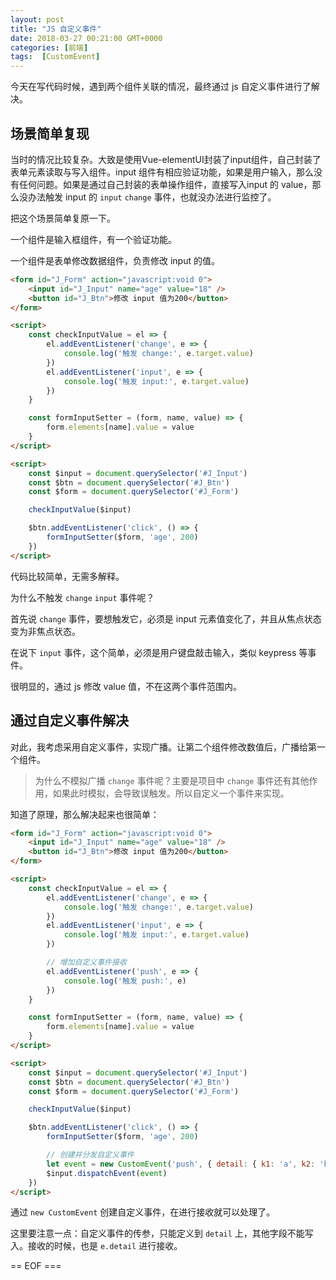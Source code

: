 ```yaml
---
layout: post
title: "JS 自定义事件"
date: 2018-03-27 00:21:00 GMT+0000
categories: [前端]
tags:  [CustomEvent]
---
```


今天在写代码时候，遇到两个组件关联的情况，最终通过 js 自定义事件进行了解决。

<!-- more -->

## 场景简单复现

当时的情况比较复杂。大致是使用Vue-elementUI封装了input组件，自己封装了表单元素读取与写入组件。input 组件有相应验证功能，如果是用户输入，那么没有任何问题。如果是通过自己封装的表单操作组件，直接写入input 的 value，那么没办法触发 input 的 `input` `change` 事件，也就没办法进行监控了。

把这个场景简单复原一下。

一个组件是输入框组件，有一个验证功能。

一个组件是表单修改数据组件，负责修改 input 的值。

```html
<form id="J_Form" action="javascript:void 0">
    <input id="J_Input" name="age" value="18" />
    <button id="J_Btn">修改 input 值为200</button>
</form>

<script>
    const checkInputValue = el => {
        el.addEventListener('change', e => {
            console.log('触发 change:', e.target.value)
        })
        el.addEventListener('input', e => {
            console.log('触发 input:', e.target.value)
        })
    }

    const formInputSetter = (form, name, value) => {
        form.elements[name].value = value
    }
</script>

<script>
    const $input = document.querySelector('#J_Input')
    const $btn = document.querySelector('#J_Btn')
    const $form = document.querySelector('#J_Form')

    checkInputValue($input)

    $btn.addEventListener('click', () => {
        formInputSetter($form, 'age', 200)
    })
</script>
```

代码比较简单，无需多解释。

为什么不触发 `change` `input` 事件呢？

首先说 `change` 事件，要想触发它，必须是 input 元素值变化了，并且从焦点状态变为非焦点状态。

在说下 `input` 事件，这个简单，必须是用户键盘敲击输入，类似 keypress 等事件。

很明显的，通过 js 修改 value 值，不在这两个事件范围内。

## 通过自定义事件解决

对此，我考虑采用自定义事件，实现广播。让第二个组件修改数值后，广播给第一个组件。

> 为什么不模拟广播 `change` 事件呢？主要是项目中 `change` 事件还有其他作用，如果此时模拟，会导致误触发。所以自定义一个事件来实现。

知道了原理，那么解决起来也很简单：

```html
<form id="J_Form" action="javascript:void 0">
    <input id="J_Input" name="age" value="18" />
    <button id="J_Btn">修改 input 值为200</button>
</form>

<script>
    const checkInputValue = el => {
        el.addEventListener('change', e => {
            console.log('触发 change:', e.target.value)
        })
        el.addEventListener('input', e => {
            console.log('触发 input:', e.target.value)
        })

        // 增加自定义事件接收
        el.addEventListener('push', e => {
            console.log('触发 push:', e)
        })
    }

    const formInputSetter = (form, name, value) => {
        form.elements[name].value = value
    }
</script>

<script>
    const $input = document.querySelector('#J_Input')
    const $btn = document.querySelector('#J_Btn')
    const $form = document.querySelector('#J_Form')

    checkInputValue($input)

    $btn.addEventListener('click', () => {
        formInputSetter($form, 'age', 200)

        // 创建并分发自定义事件
        let event = new CustomEvent('push', { detail: { k1: 'a', k2: 'b' } })
        $input.dispatchEvent(event)
    })
</script>
```

通过 `new CustomEvent` 创建自定义事件，在进行接收就可以处理了。

这里要注意一点：自定义事件的传参，只能定义到 `detail` 上，其他字段不能写入。接收的时候，也是 `e.detail` 进行接收。

== EOF ===